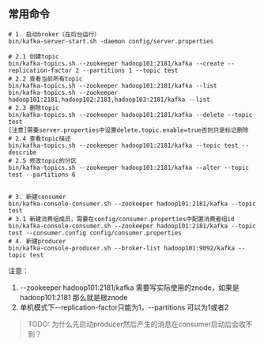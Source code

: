 ## 常用命令

```
# 1. 启动broker（在后台运行）
bin/kafka-server-start.sh -daemon config/server.properties 

# 2.1 创建topic
bin/kafka-topics.sh --zookeeper hadoop101:2181/kafka --create --replication-factor 2 --partitions 1 --topic test 
# 2.2 查看当前所有topic
bin/kafka-topics.sh --zookeeper hadoop101:2181/kafka --list 
bin/kafka-topics.sh --zookeeper hadoop101:2181,hadoop102:2181,hadoop103:2181/kafka --list 
# 2.3 删除topic
bin/kafka-topics.sh --zookeeper hadoop101:2181/kafka --delete --topic test
[注意]需要server.properties中设置delete.topic.enable=true否则只是标记删除
# 2.4 查看topic描述
bin/kafka-topics.sh --zookeeper hadoop101:2181/kafka --topic test --describe 
# 2.5 修改topic的分区
bin/kafka-topics.sh --zookeeper hadoop101:2181/kafka --alter --topic test --partitions 6


# 3. 新建consumer
bin/kafka-console-consumer.sh --zookeeper hadoop101:2181/kafka --topic test
# 3.1 新建消费组成员，需要在config/consumer.properties中配置消费者组id
bin/kafka-console-consumer.sh --zookeeper hadoop101:2181/kafka --topic test --consumer.config config/consumer.properties
# 4. 新建producer 
bin/kafka-console-producer.sh --broker-list hadoop101:9092/kafka --topic test
```

注意：
1. --zookeeper hadoop101:2181/kafka 需要写实际使用的znode，如果是 hadoop101:2181 那么就是根znode
2. 单机模式下--replication-factor只能为1，--partitions 可以为1或者2
> TODO: 为什么先启动producer然后产生的消息在consumer启动后会收不到？
